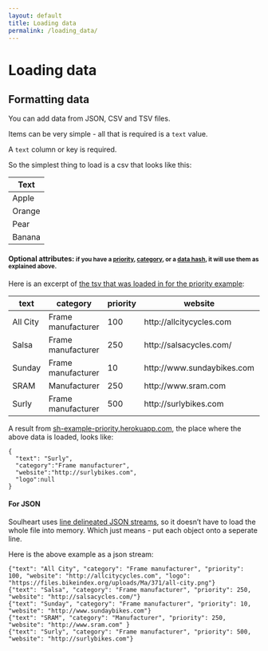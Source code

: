 ```yaml
---
layout: default
title: Loading data
permalink: /loading_data/
---
```


<div class="page-header">
<h1>Loading data</h1>
</div>

<div class="page-header">
  <h2 id="formatting">Formatting data</h2>
</div>

<p>You can add data from JSON, CSV and TSV files.</p>

<p>Items can be very simple - all that is required is a <code>text</code> value.</p>

<p>A <code>text</code> column or key is required.</p>

<p>So the simplest thing to load is a csv that looks like this:</p>

<table class="table table-striped table-bordered">
  <thead>
    <tr>
      <th>Text</th>
    </tr>
  </thead>
  <tbody>
    <tr>
      <td>Apple</td>
    </tr>
    <tr>
      <td>Orange</td>
    </tr>
    <tr>
      <td>Pear</td>
    </tr>
    <tr>
      <td>Banana</td>
    </tr>
  </tbody>
</table>


<h4>Optional attributes: <small>if you have a <a class="scroll-to-ref" href="#using-priority">priority</a>, <a class="scroll-to-ref" href="#using-categories">category</a>, or a <a class="scroll-to-ref" href="#using-data">data hash</a>, it will use them as explained above.</small></h4>


<p>Here is an excerpt of <a href="https://github.com/sethherr/soulheart/tree/master/example_data_sources/manufacturers.tsv">the tsv that was loaded in for the priority example</a>:</p>

<table class="table table-striped table-bordered">
  <thead>
    <tr>
      <th>text</th>
      <th>category</th>
      <th>priority</th>
      <th>website</th>
      <th>logo</th>
    </tr>
  </thead>
  <tbody>
    <tr>
      <td>All City</td>
      <td>Frame manufacturer</td>
      <td>100</td>
      <td>http://allcitycycles.com</td>
      <td>https://files.bikeindex.org/uploads/Ma/371/all-city.png</td>
    </tr>
    <tr>
      <td>Salsa</td>
      <td>Frame manufacturer</td>
      <td>250</td>
      <td>http://salsacycles.com/</td>
      <td></td>
    </tr>
    <tr>
      <td>Sunday</td>
      <td>Frame manufacturer</td>
      <td>10</td>
      <td>http://www.sundaybikes.com</td>
      <td></td>
    </tr>
    <tr>
      <td>SRAM</td>
      <td>Manufacturer</td>
      <td>250</td>
      <td>http://www.sram.com</td>
      <td></td>
    </tr>
    <tr>
      <td>Surly</td>
      <td>Frame manufacturer</td>
      <td>500</td>
      <td>http://surlybikes.com</td>
      <td></td>
    </tr>
  </tbody>
</table>


A result from <a href="https//sh-example-priority.herokuapp.com">sh-example-priority.herokuapp.com</a>, the place where the above data is loaded, looks like:

    {
      "text": "Surly",
      "category":"Frame manufacturer",
      "website":"http://surlybikes.com",
      "logo":null
    }



<h4 id="for-json">For JSON</h4>

Soulheart uses [line delineated JSON streams](https://en.wikipedia.org/wiki/JSON_Streaming#Line_delimited_JSON), so it doesn’t have to load the whole file into memory. Which just means - put each object onto a seperate line.

Here is the above example as a json stream:


    {"text": "All City", "category": "Frame manufacturer", "priority": 100, "website": "http://allcitycycles.com", "logo": "https://files.bikeindex.org/uploads/Ma/371/all-city.png"}
    {"text": "Salsa", "category": "Frame manufacturer", "priority": 250, "website": "http://salsacycles.com/"} 
    {"text": "Sunday", "category": "Frame manufacturer", "priority": 10, "website": "http://www.sundaybikes.com"}
    {"text": "SRAM", "category": "Manufacturer", "priority": 250, "website": "http://www.sram.com" }
    {"text": "Surly", "category": "Frame manufacturer", "priority": 500, "website": "http://surlybikes.com"}

